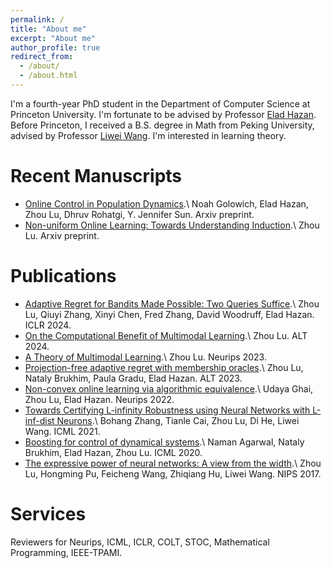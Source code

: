 ```yaml
---
permalink: /
title: "About me"
excerpt: "About me"
author_profile: true
redirect_from: 
  - /about/
  - /about.html
---
```


I'm a fourth-year PhD student in the Department of Computer Science at Princeton University. I'm fortunate to be advised by Professor [Elad Hazan](https://www.ehazan.com/). Before Princeton, I received a B.S. degree in Math from Peking University, advised by Professor [Liwei Wang](http://www.liweiwang-pku.com/). I'm interested in learning theory.

Recent Manuscripts
======
* [Online Control in Population Dynamics](https://arxiv.org/pdf/2406.01799).\\
  Noah Golowich, Elad Hazan, Zhou Lu, Dhruv Rohatgi, Y. Jennifer Sun. Arxiv preprint.
* [Non-uniform Online Learning: Towards Understanding Induction](https://arxiv.org/pdf/2312.00170.pdf).\\
  Zhou Lu. Arxiv preprint.

Publications
======
* [Adaptive Regret for Bandits Made Possible: Two Queries Suffice](https://arxiv.org/pdf/2401.09278.pdf).\\
  Zhou Lu, Qiuyi Zhang, Xinyi Chen, Fred Zhang, David Woodruff, Elad Hazan. ICLR 2024.
* [On the Computational Benefit of Multimodal Learning](https://arxiv.org/pdf/2309.13782v2.pdf).\\
  Zhou Lu. ALT 2024.
* [A Theory of Multimodal Learning](https://arxiv.org/pdf/2309.12458v2.pdf).\\
  Zhou Lu. Neurips 2023.
* [Projection-free adaptive regret with membership oracles](https://proceedings.mlr.press/v201/lu23a/lu23a.pdf).\\
  Zhou Lu, Nataly Brukhim, Paula Gradu, Elad Hazan. ALT 2023.
* [Non-convex online learning via algorithmic equivalence](https://proceedings.neurips.cc/paper_files/paper/2022/file/8b40b4984e6c09ee49333ddd2dc719d4-Paper-Conference.pdf).\\
  Udaya Ghai, Zhou Lu, Elad Hazan. Neurips 2022.
* [Towards Certifying L-infinity Robustness using Neural Networks with L-inf-dist Neurons](http://proceedings.mlr.press/v139/zhang21b/zhang21b.pdf).\\
  Bohang Zhang, Tianle Cai, Zhou Lu, Di He, Liwei Wang. ICML 2021.
* [Boosting for control of dynamical systems](http://proceedings.mlr.press/v119/agarwal20b/agarwal20b.pdf).\\
  Naman Agarwal, Nataly Brukhim, Elad Hazan, Zhou Lu. ICML 2020.
* [The expressive power of neural networks: A view from the width](https://proceedings.neurips.cc/paper_files/paper/2017/file/32cbf687880eb1674a07bf717761dd3a-Paper.pdf).\\
  Zhou Lu, Hongming Pu, Feicheng Wang, Zhiqiang Hu, Liwei Wang. NIPS 2017.

Services
======
Reviewers for Neurips, ICML, ICLR, COLT, STOC, Mathematical Programming, IEEE-TPAMI.
